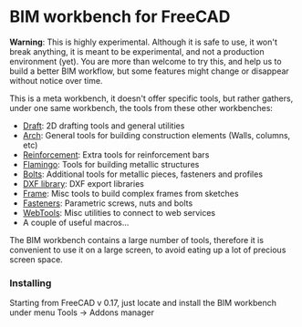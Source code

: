 # BIM workbench for FreeCAD

**Warning**: This is highly experimental. Although it is safe to use, it won't break anything, it is meant to be experimental, and not a production environment (yet). You are more than welcome to try this, and help us to build a better BIM workflow, but some features might change or disappear without notice over time.

This is a meta workbench, it doesn't offer specific tools, but rather gathers, under one same workbench, the tools from these other workbenches:

* [Draft](https://www.freecadweb.org/wiki/Draft_Module): 2D drafting tools and general utilities
* [Arch](https://www.freecadweb.org/wiki/Arch_Module): General tools for building construction elements (Walls, columns, etc)
* [Reinforcement](https://github.com/amrit3701/FreeCAD-Reinforcement): Extra tools for reinforcement bars
* [Flamingo](https://www.freecadweb.org/wiki/Flamingo_Workbench): Tools for building metallic structures
* [Bolts](https://github.com/jreinhardt/BOLTS): Additional tools for metallic pieces, fasteners and profiles
* [DXF library](https://www.freecadweb.org/wiki/Draft_DXF): DXF export libraries
* [Frame](https://www.freecadweb.org/wiki/Arch_Frame): Misc tools to build complex frames from sketches
* [Fasteners](https://github.com/shaise/FreeCAD_FastenersWB): Parametric screws, nuts and bolts
* [WebTools](https://www.freecadweb.org/wiki/WebTools_Workbench): Misc utilities to connect to web services
* A couple of useful macros...

The BIM workbench contains a large number of tools, therefore it is convenient to use it on a large screen, to avoid eating up a lot of precious screen space.

### Installing

Starting from FreeCAD v 0.17, just locate and install the BIM workbench under menu Tools -> Addons manager
